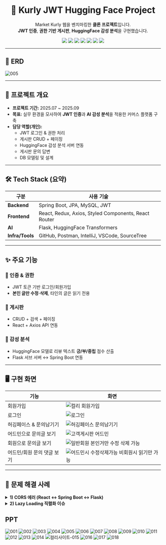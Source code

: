 <!-- 헤더: 타이틀 + 배지 (가운데 정렬) -->
<h1 align="center">🛒 Kurly JWT Hugging Face Project</h1>
<p align="center">
  Market Kurly 웹을 벤치마킹한 <b>클론 프로젝트</b>입니다.<br/>
  <b>JWT 인증</b>, <b>권한 기반 게시판</b>, <b>HuggingFace 감성 분석</b>을 구현했습니다.
</p>

<p align="center">
  <img src="https://img.shields.io/badge/Java-ED8B00?style=flat&logo=openjdk&logoColor=white"/>
  <img src="https://img.shields.io/badge/SpringBoot-6DB33F?style=flat&logo=springboot&logoColor=white"/>
  <img src="https://img.shields.io/badge/React-61DAFB?style=flat&logo=react&logoColor=black"/>
  <img src="https://img.shields.io/badge/MySQL-4479A1?style=flat&logo=mysql&logoColor=white"/>
  <img src="https://img.shields.io/badge/JWT-000000?style=flat&logo=jsonwebtokens&logoColor=white"/>
  <img src="https://img.shields.io/badge/HuggingFace-FFD21E?style=flat&logo=huggingface&logoColor=black"/>
  <img src="https://img.shields.io/badge/GitHub-181717?style=flat&logo=github&logoColor=white"/>
</p>

---

## 🔗 ERD
 ![005](https://github.com/user-attachments/assets/7841e313-231c-476b-ac83-59add53275f1)


---

## 📖 프로젝트 개요
- **프로젝트 기간:** 2025.07 ~ 2025.09  
- **목표:** 실무 환경을 모사하여 <b>JWT 인증</b>과 <b>AI 감성 분석</b>을 적용한 커머스 플랫폼 구축  
- **담당 역할(개인):**
  - JWT 로그인 & 권한 처리
  - 게시판 CRUD + 페이징
  - HuggingFace 감성 분석 서버 연동
  - 게시판 문의 답변
  - DB 모델링 및 설계

---

## 🛠 Tech Stack (요약)

| 구분        | 사용 기술 |
|-------------|-----------|
| **Backend** | Spring Boot, JPA, MySQL, JWT |
| **Frontend** | React, Redux, Axios, Styled Components, React Router |
| **AI** | Flask, HuggingFace Transformers |
| **Infra/Tools** | GitHub, Postman, IntelliJ, VSCode, SourceTree |

---

## ✨ 주요 기능
### 🔑 인증 & 권한
- JWT 토큰 기반 로그인/회원가입  
- **본인 글만 수정·삭제**, 타인의 글은 읽기 전용

### 📝 게시판
- CRUD + 검색 + 페이징  
- React + Axios API 연동

### 🤖 감성 분석
- HuggingFace 모델로 리뷰 텍스트 **긍/부/중립** 점수 산출  
- Flask 서브 서버 ↔ Spring Boot 연동

---

## 🖥️ 구현 화면
| 기능 | 화면 |
|---|---|
| 회원가입 | ![컬리 회원가입](https://github.com/user-attachments/assets/68755205-7a02-4697-843e-97ffca98d267) |
| 로그인 | ![로그인](https://github.com/user-attachments/assets/56c1e4d9-f675-403a-90b6-a0635b606d3e) |
| 허깅페이스 & 문의남기기 | ![허깅페이스 문의남기기](https://github.com/user-attachments/assets/41fb0946-2f83-4710-87a1-58eec46ae1c3) |
| 어드민으로 문의글 보기 | ![고객게시판 어드민](https://github.com/user-attachments/assets/8276f1ba-86ca-4c8d-ab7b-f38af7eef61c) |
| 회원으로 문의글 보기 | ![일반회원 본인거만 수정 삭제 가능](https://github.com/user-attachments/assets/0956d301-1997-4b5a-9eda-fcff36fbdf6f) |
| 어드민/회원 문의 댓글 보기 | ![어드민시 수정삭제가능 비회원시 읽기만 가능](https://github.com/user-attachments/assets/66e840df-ef4f-4cce-8113-e02aab5c2057) |

---


## 🧩 문제 해결 사례

<details>
  <summary><b>1) CORS 에러 (React ↔ Spring Boot ↔ Flask)</b></summary><br>

**문제 상황**  
- React → Spring Boot, Spring Boot → Flask 요청 시 CORS 에러 발생  
- 브라우저에서 API 응답이 차단되어 데이터 교환 불가  

**해결 과정**  
- `CorsConfigurationSource`를 SecurityConfig에 등록  
- `allowedOrigins`, `allowedMethods`를 명확히 지정  
- OPTIONS 프리플라이트 요청까지 허용 처리  

**결과 및 학습점**  
- 3단 구조에서도 정상 통신 가능  
- 단순히 “CORS 허용”이 아니라, 보안과 편의를 모두 고려해야 함을 학습
</details>

<details>
  <summary><b>2) Lazy Loading 직렬화 이슈</b></summary><br>

**문제 상황**  
- `Board` 조회 시 `author` / `answer`가 `LazyInitializationException` 또는 `ByteBuddyInterceptor`로 직렬화 실패  
- 프론트로 JSON 응답이 내려가지 않음  

**해결 과정**  
- 상세 조회 시 Fetch Join(`findByIdWithAuthorAndAnswer`)으로 필요한 엔티티를 한 번에 로딩  
- 목록 조회는 DTO Projection(`BoardListItemResponse`)으로 변환해 Proxy 제거  

**결과 및 학습점**  
- 불필요한 Lazy Loading 문제 제거, API 안정화  
- “조회용 DTO 분리”가 유지보수와 성능에 필수적임을 체감
</details>




## PPT
![001](https://github.com/user-attachments/assets/d2b93927-3403-40f3-b5e2-671c2e52c22f)
![002](https://github.com/user-attachments/assets/e1705a8d-b064-4832-8ed4-0b0c8c4d108f)
![003](https://github.com/user-attachments/assets/89807741-8804-4356-a81d-fc7bc2139df7)
![004](https://github.com/user-attachments/assets/249de712-7b75-46bb-9b1b-d6b7667261fa)
![005](https://github.com/user-attachments/assets/033b3c63-ed04-496f-88b2-2a4df83252ef)
![006](https://github.com/user-attachments/assets/28a15f9a-6586-40cf-a7a8-099d9f43314a)
![007](https://github.com/user-attachments/assets/d0c48505-ee4f-490a-b966-372d7dce636b)
![008](https://github.com/user-attachments/assets/bca957bc-baa2-4d70-9b29-467585a99cf5)
![009](https://github.com/user-attachments/assets/7ccde844-54fb-4bf4-b1b4-0a88b1b1da6d)
![010](https://github.com/user-attachments/assets/4c61e995-7459-4f7b-abf7-dd4a754df4e3)
![011](https://github.com/user-attachments/assets/9770a8fe-c9ae-494f-b356-7ef41d94740c)
![012](https://github.com/user-attachments/assets/5711b433-ed5a-41ec-a0f5-3a60e27d2904)
![013](https://github.com/user-attachments/assets/8ac5c55a-733c-48ee-9326-e082e37582cf)
![014](https://github.com/user-attachments/assets/a8c99e6a-5626-42cd-8f38-1a288e0f599e)
![컬리사이트-015](https://github.com/user-attachments/assets/c79d7b3f-decc-47f4-93a3-936101f455bb)
![016](https://github.com/user-attachments/assets/86529541-1a8e-46e7-a6bc-230fb63ba905)
![017](https://github.com/user-attachments/assets/87eea1a6-8797-4ad9-b8e2-891b2a1aed9c)
![018](https://github.com/user-attachments/assets/0b8c590c-0c1b-4c3a-8b6f-3a7ddd3bffca)


